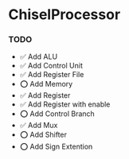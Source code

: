 # ChiselProcessor

### TODO 

 - ✅ Add ALU
 - ✅ Add Control Unit
 - ✅ Add Register File
 - ⭕ Add Memory
 - ✅ Add Register
 - ✅ Add Register with enable
 - ⭕ Add Control Branch
 - ✅ Add Mux
 - ⭕ Add Shifter
 - ⭕ Add Sign Extention
